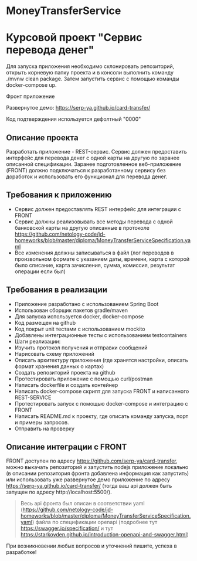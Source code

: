 # MoneyTransferService
# Курсовой проект "Сервис перевода денег"

Для запуска приложения необходимо склонировать репозиторий, открыть корневую папку проекта и в консоли выполнить команду ./mvnw clean package. Затем запустить сервис с помощью команды docker-compose up.

Фронт приложение

Развернутое демо: https://serp-ya.github.io/card-transfer/

Код подтверждения используется дефолтный "0000"

## Описание проекта 

Разработать приложение - REST-сервис. Сервис должен предоставить интерфейс для перевода денег с одной карты на другую по заранее описанной спецификации. Заранее подготовленное веб-приложение (FRONT) должно подключаться к разработанному сервису без доработок и использовать его функционал для перевода денег.

## Требования к приложению

- Сервис должен предоставлять REST интерфейс для интеграции с FRONT
- Сервис должны реализовывать все методы перевода с одной банковской карты на другую описанные в протоколе https://github.com/netology-code/jd-homeworks/blob/master/diploma/MoneyTransferServiceSpecification.yaml
- Все изменения должны записываться в файл (лог переводов в произвольном формате с указанием даты, времени, карта с которой было списание, карта зачисления, сумма, комиссия, результат операции если был)

## Требования в реализации

- Приложение разработано с использованием Spring Boot
- Использован сборщик пакетов gradle/maven
- Для запуска используется docker, docker-compose
- Код размещен на github
- Код покрыт unit тестами с использованием mockito
- Добавлены интеграционные тесты с использованием testcontainers
- Шаги реализации:
- Изучить протокол получения и отправки сообщений
- Нарисовать схему приложений
- Описать архитектуру приложения (где хранятся настройки, описать формат хранения данных о картах)
- Создать репозиторий проекта на github
- Протестировать приложение с помощью curl/postman
- Написать dockerfile и создать контейнер
- Написать docker-compose скрипт для запуска FRONT и написанного REST-SERVICE
- Протестировать запуск с помощью docker-compose и интеграцию с FRONT
- Написать README.md к проекту, где описать команду запуска, порт и примеры запросов.
- Отправить на проверку

## Описание интеграции с FRONT
FRONT доступен по адресу https://github.com/serp-ya/card-transfer, можно выкачать репозиторий и запустить nodejs приложение локально 
(в описании репозитория фронта добавлена информация как запустить) или использовать уже развернутое демо приложение по адресу https://serp-ya.github.io/card-transfer/ (тогда ваш api должен быть запущен по адресу http://localhost:5500/).
> Весь api фронта был описан в соответствии yaml (https://github.com/netology-code/jd-homeworks/blob/master/diploma/MoneyTransferServiceSpecification.yaml)
файла по спецификации openapi (подробнее тут https://swagger.io/specification/ и тут https://starkovden.github.io/introduction-openapi-and-swagger.html)

При возникновении любых вопросов и уточнений пишите, успеха в разработке!
